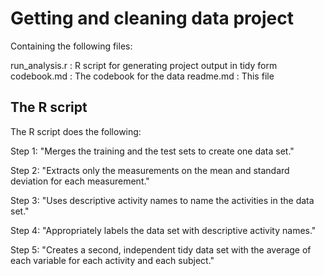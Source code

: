 Getting and cleaning data project
=================================

Containing the following files:

run_analysis.r : R script for generating project output in tidy form
codebook.md : The codebook for the data
readme.md : This file

The R script
------------

The R script does the following:

Step 1: "Merges the training and the test sets to create one data set."

Step 2: "Extracts only the measurements on the mean and standard deviation for each measurement."

Step 3: "Uses descriptive activity names to name the activities in the data set."

Step 4: "Appropriately labels the data set with descriptive activity names."

Step 5: "Creates a second, independent tidy data set with the average of each variable for each activity and each subject."

